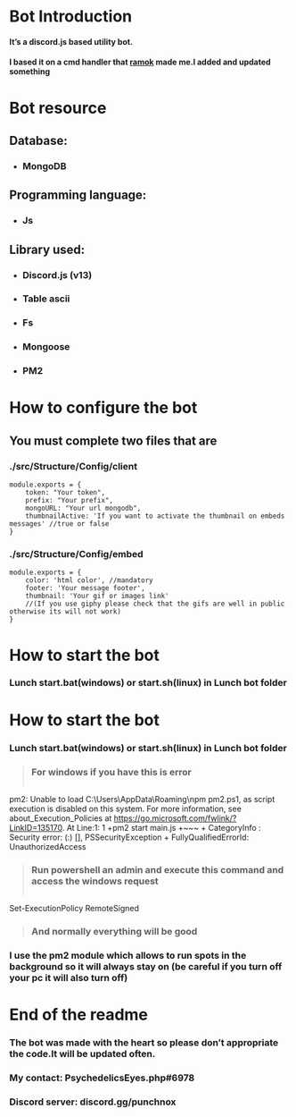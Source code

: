 # Bot Introduction

#### It’s a discord.js based utility bot.
#### I based it on a cmd handler that [ramok](https://github.com/RamokTVL) made me.I added and updated something 


# Bot resource

## Database:
* ### MongoDB

## Programming language:
* ### Js

## Library used:
* ### Discord.js (v13)
* ### Table ascii
* ### Fs
* ### Mongoose
* ### PM2

# How to configure the bot
## You must complete two files that are
### ./src/Structure/Config/client
```
module.exports = {
    token: "Your token",
    prefix: "Your prefix",
    mongoURL: "Your url mongodb",
    thumbnailActive: 'If you want to activate the thumbnail on embeds messages' //true or false
}
```
### ./src/Structure/Config/embed
```
module.exports = {
    color: 'html color', //mandatory
    footer: 'Your message footer',
    thumbnail: 'Your gif or images link'
    //(If you use giphy please check that the gifs are well in public otherwise its will not work) 
}
```

# How to start the bot
### Lunch start.bat(windows) or start.sh(linux) in Lunch bot folder

# How to start the bot
### Lunch start.bat(windows) or start.sh(linux) in Lunch bot folder
>### For windows if you have this is error
>>```
pm2: Unable to load C:\Users\AppData\Roaming\npm pm2.ps1, as script execution is disabled on this system. For more information, see about_Execution_Policies at 
https://go.microsoft.com/fwlink/?LinkID=135170.
At Line:1: 1
+pm2 start main.js
+~~~
    + CategoryInfo   : Security error: (:) [], PSSecurityException
    + FullyQualifiedErrorId: UnauthorizedAccess

>### Run powershell an admin and execute this command and access the windows request
>>```
Set-ExecutionPolicy RemoteSigned

>### And normally everything will be good
### I use the pm2 module which allows to run spots in the background so it will always stay on (be careful if you turn off your pc it will also turn off)



# End of the readme
### The bot was made with the heart so please don’t appropriate the code.It will be updated often.
### My contact: PsychedelicsEyes.php#6978
### Discord server: discord.gg/punchnox